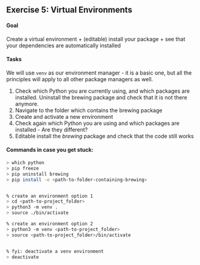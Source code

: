 ## Exercise 5: Virtual Environments

#### Goal

Create a virtual environment + (editable) install your package + see that your dependencies are automatically installed

#### Tasks

We will use `venv` as our environment manager - it is a basic one, but all the principles will apply to all other package managers as well.

1. Check which Python you are currently using, and which packages are installed. Uninstall the brewing package and check that it is not there anymore.
2. Navigate to the folder which contains the brewing package
3. Create and activate a new environment
4. Check again which Python you are using and which packages are installed - Are they different?
5. Editable install the *brewing* package and check that the code still works

#### Commands in case you get stuck:

```bash
> which python
> pip freeze
> pip uninstall brewing
> pip install -e <path-to-folder-containing-brewing>


% create an environment option 1
> cd <path-to-project_folder>
> python3 -m venv .
> source ./bin/activate

% create an environment option 2
> python3 -m venv <path-to-project_folder>
> source <path-to-project_folder>/bin/activate


% fyi: deactivate a venv environment
> deactivate
```
